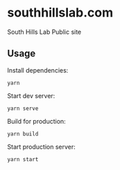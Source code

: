 # southhillslab.com

South Hills Lab Public site

## Usage

Install dependencies:

```
yarn
```

Start dev server:

```
yarn serve
```

Build for production:

```
yarn build
```

Start production server:

```
yarn start
```
